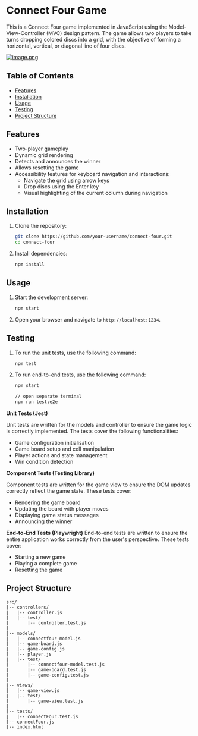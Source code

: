 # Connect Four Game

This is a Connect Four game implemented in JavaScript using the Model-View-Controller (MVC) design pattern. The game allows two players to take turns dropping colored discs into a grid, with the objective of forming a horizontal, vertical, or diagonal line of four discs.

[![image.png](https://i.postimg.cc/Mp8z5XYs/image.png)](https://postimg.cc/w70KTqZJ)

## Table of Contents

- [Features](#features)
- [Installation](#installation)
- [Usage](#usage)
- [Testing](#testing)
- [Project Structure](#project-structure)

## Features

- Two-player gameplay
- Dynamic grid rendering
- Detects and announces the winner
- Allows resetting the game
- Accessibility features for keyboard navigation and interactions:
  - Navigate the grid using arrow keys
  - Drop discs using the Enter key
  - Visual highlighting of the current column during navigation

## Installation

1. Clone the repository:
    ```bash
    git clone https://github.com/your-username/connect-four.git
    cd connect-four
    ```

2. Install dependencies:
    ```bash
    npm install
    ```

## Usage

1. Start the development server:
    ```bash
    npm start
    ```

2. Open your browser and navigate to `http://localhost:1234`.



## Testing


1. To run the unit tests, use the following command:
    ```bash
    npm test
    ```


2. To run end-to-end tests, use the following command:
    ```bash
    npm start

    // open separate terminal 
    npm run test:e2e
    ```

**Unit Tests (Jest)**

Unit tests are written for the models and controller to ensure the game logic is correctly implemented. The tests cover the following functionalities:

- Game configuration initialisation
- Game board setup and cell manipulation
- Player actions and state management
- Win condition detection


**Component Tests (Testing Library)**

Component tests are written for the game view to ensure the DOM updates correctly reflect the game state. These tests cover:

- Rendering the game board
- Updating the board with player moves
- Displaying game status messages
- Announcing the winner

**End-to-End Tests (Playwright)**
End-to-end tests are written to ensure the entire application works correctly from the user's perspective. These tests cover:

- Starting a new game
- Playing a complete game
- Resetting the game


## Project Structure

```plaintext
src/
|-- controllers/
|   |-- controller.js
|   |-- test/
|       |-- controller.test.js
|
|-- models/
|   |-- connectfour-model.js
|   |-- game-board.js
|   |-- game-config.js
|   |-- player.js
|   |-- test/
|       |-- connectfour-model.test.js
|       |-- game-board.test.js
|       |-- game-config.test.js
|
|-- views/
|   |-- game-view.js
|   |-- test/
|       |-- game-view.test.js
|
|-- tests/
|   |-- connectFour.test.js
|-- connectFour.js
|-- index.html
